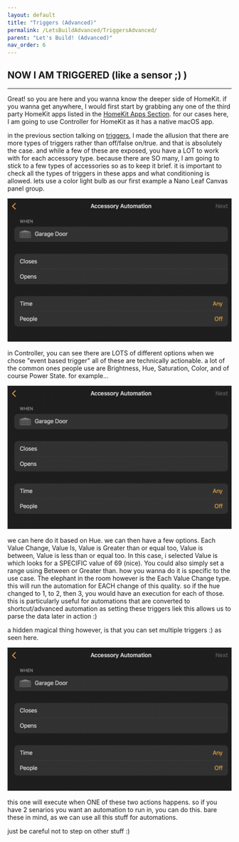 ```yaml
---
layout: default
title: "Triggers (Advanced)"
permalink: /LetsBuildAdvanced/TriggersAdvanced/
parent: "Let's Build! (Advanced)"
nav_order: 6
---
```

## NOW I AM TRIGGERED (like a sensor ;) )
---


Great! so you are here and you wanna know the deeper side of HomeKit. if you wanna get anywhere, I would first start by grabbing any one of the third party HomeKit apps listed in the [HomeKit Apps Section](https://parkthecar.github.io/getting-started/homekit-apps/). for our cases here, I am going to use Controller for HomeKit as it has a native macOS app.

in the previous section talking on [triggers](https://parkthecar.github.io/LetsBuild/BasicsTriggers/), I made the allusion that there are more types of triggers rather than off/false on/true. and that is absolutely the case. and while a few of these are exposed, you have a LOT to work with for each accessory type. because there are SO many, I am going to stick to a few types of accessories so as to keep it brief. it is important to check all the types of triggers in these apps and what conditioning is allowed. lets use a color light bulb as our first example a Nano Leaf Canvas panel group.

![jtd](https://github.com/PaRkThEcAr/PaRkThEcAr.github.io/blob/main/docs/LetsBuild/Images/AccessoryTriggerStock.png?raw=true)

in Controller, you can see there are LOTS of different options when we chose "event based trigger" all of these are technically actionable. a lot of the common ones people use are Brightness, Hue, Saturation, Color, and of course Power State. for example...

![jtd](https://github.com/PaRkThEcAr/PaRkThEcAr.github.io/blob/main/docs/LetsBuild/Images/AccessoryTriggerStock.png?raw=true)

we can here do it based on Hue. we can then have a few options. Each Value Change, Value Is, Value is Greater than or equal too, Value is between, Value is less than or equal too. In this case, i selected Value is which looks for a SPECIFIC value of 69 (nice). You could also simply set a range using Between or Greater than. how you wanna do it is specific to the use case. The elephant in the room however is the Each Value Change type. this will run the automation for EACH change of this quality. so if the hue changed to 1, to 2, then 3, you would have an execution for each of those.  this is particularly useful for automations that are converted to shortcut/advanced automation as setting these triggers liek this allows us to parse the data later in action :)

a hidden magical thing however, is that you can set multiple triggers :) as seen here.

![jtd](https://github.com/PaRkThEcAr/PaRkThEcAr.github.io/blob/main/docs/LetsBuild/Images/AccessoryTriggerStock.png?raw=true)

this one will execute when ONE of these two actions happens. so if you have 2 senarios you want an automation to run in, you can do this. bare these in mind, as we can use all this stuff for automations.

just be careful not to step on other stuff :)
